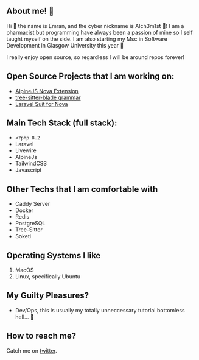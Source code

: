 ## About me! 👀

Hi 👋 the name is Emran, and the cyber nickname is Alch3m1st 🤖! 
I am a pharmacist but programming have always been a passion of mine so I self taught myself on the side. I am also starting my Msc in Software Development in Glasgow University this year 🤘 

I really enjoy open source, so regardless I will be around repos forever!

## Open Source Projects that I am working on:
- [AlpineJS Nova Extension](https://github.com/EmranMR/AlpineJS-Nova-Extension)
- [tree-sitter-blade grammar](https://github.com/EmranMR/tree-sitter-blade)
- [Laravel Suit for Nova](https://github.com/EmranMR/Laravel-Nova-Extension)
## Main Tech Stack (full stack):
- `<?php 8.2`
- Laravel 
- Livewire 
- AlpineJs 
- TailwindCSS
- Javascript

## Other Techs that I am comfortable with
- Caddy Server
- Docker
- Redis
- PostgreSQL
- Tree-Sitter
- Soketi

## Operating Systems I like
1. MacOS
2. Linux, specifically Ubuntu


## My Guilty Pleasures?

- Dev/Ops, this is usually my totally unneccessary tutorial bottomless hell... 🫠

## How to reach me?
Catch me on [twitter](https://twitter.com/Alch3m1s7).

<!--
**EmranMR/EmranMR** is a ✨ _special_ ✨ repository because its `README.md` (this file) appears on your GitHub profile.

Here are some ideas to get you started:

- 🔭 I’m currently working on ...
- 🌱 I’m currently learning ...
- 👯 I’m looking to collaborate on ...
- 🤔 I’m looking for help with ...
- 💬 Ask me about ...
- 📫 How to reach me: ...
- 😄 Pronouns: ...
- ⚡ Fun fact: ...
-->
